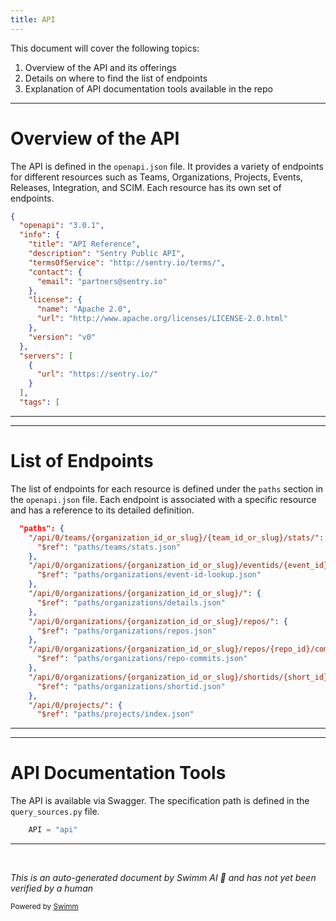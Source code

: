 ```yaml
---
title: API
---
```

This document will cover the following topics:

1. Overview of the API and its offerings
2. Details on where to find the list of endpoints
3. Explanation of API documentation tools available in the repo

<SwmSnippet path="/api-docs/openapi.json" line="1">

---

# Overview of the API

The API is defined in the `openapi.json` file. It provides a variety of endpoints for different resources such as Teams, Organizations, Projects, Events, Releases, Integration, and SCIM. Each resource has its own set of endpoints.

```json
{
  "openapi": "3.0.1",
  "info": {
    "title": "API Reference",
    "description": "Sentry Public API",
    "termsOfService": "http://sentry.io/terms/",
    "contact": {
      "email": "partners@sentry.io"
    },
    "license": {
      "name": "Apache 2.0",
      "url": "http://www.apache.org/licenses/LICENSE-2.0.html"
    },
    "version": "v0"
  },
  "servers": [
    {
      "url": "https://sentry.io/"
    }
  ],
  "tags": [
```

---

</SwmSnippet>

<SwmSnippet path="/api-docs/openapi.json" line="89">

---

# List of Endpoints

The list of endpoints for each resource is defined under the `paths` section in the `openapi.json` file. Each endpoint is associated with a specific resource and has a reference to its detailed definition.

```json
  "paths": {
    "/api/0/teams/{organization_id_or_slug}/{team_id_or_slug}/stats/": {
      "$ref": "paths/teams/stats.json"
    },
    "/api/0/organizations/{organization_id_or_slug}/eventids/{event_id}/": {
      "$ref": "paths/organizations/event-id-lookup.json"
    },
    "/api/0/organizations/{organization_id_or_slug}/": {
      "$ref": "paths/organizations/details.json"
    },
    "/api/0/organizations/{organization_id_or_slug}/repos/": {
      "$ref": "paths/organizations/repos.json"
    },
    "/api/0/organizations/{organization_id_or_slug}/repos/{repo_id}/commits/": {
      "$ref": "paths/organizations/repo-commits.json"
    },
    "/api/0/organizations/{organization_id_or_slug}/shortids/{short_id}/": {
      "$ref": "paths/organizations/shortid.json"
    },
    "/api/0/projects/": {
      "$ref": "paths/projects/index.json"
```

---

</SwmSnippet>

<SwmSnippet path="/src/sentry/snuba/query_sources.py" line="6">

---

# API Documentation Tools

The API is available via Swagger. The specification path is defined in the `query_sources.py` file.

```python
    API = "api"
```

---

</SwmSnippet>

&nbsp;

*This is an auto-generated document by Swimm AI 🌊 and has not yet been verified by a human*

<SwmMeta version="3.0.0" repo-id="Z2l0aHViJTNBJTNBc2VudHJ5LWRlbW8lM0ElM0FTd2ltbS1EZW1v" repo-name="sentry-demo" doc-type="api"><sup>Powered by [Swimm](/)</sup></SwmMeta>
